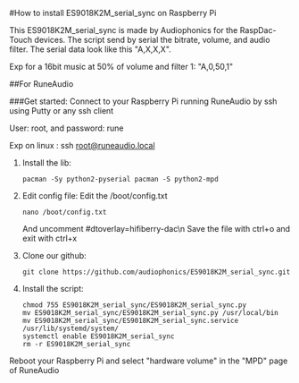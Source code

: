 
#How to install ES9018K2M_serial_sync on Raspberry Pi

This ES9018K2M_serial_sync is made by Audiophonics for the RaspDac-Touch devices.
The script send by serial the bitrate, volume, and audio filter.
The serial data look like this "A,X,X,X". 

Exp for a 16bit music at 50% of volume and filter 1: "A,0,50,1"

##For RuneAudio

###Get started:
Connect to your Raspberry Pi running RuneAudio by ssh using Putty or any ssh client

User: root, and password: rune

Exp on linux : ssh root@runeaudio.local

1. Install the lib:
	```
	pacman -Sy python2-pyserial pacman -S python2-mpd
	```

2. Edit config file:
	Edit the /boot/config.txt
	```
	nano /boot/config.txt
	```
	And uncomment #dtoverlay=hifiberry-dac\n
	Save the file with ctrl+o and exit with ctrl+x

3. Clone our github:
	```
	git clone https://github.com/audiophonics/ES9018K2M_serial_sync.git
	```

4. Install the script:
	```
	chmod 755 ES9018K2M_serial_sync/ES9018K2M_serial_sync.py
	mv ES9018K2M_serial_sync/ES9018K2M_serial_sync.py /usr/local/bin
	mv ES9018K2M_serial_sync/ES9018K2M_serial_sync.service /usr/lib/systemd/system/
	systemctl enable ES9018K2M_serial_sync
	rm -r ES9018K2M_serial_sync 
	```

Reboot your Raspberry Pi and select "hardware volume" in the "MPD" page of RuneAudio

